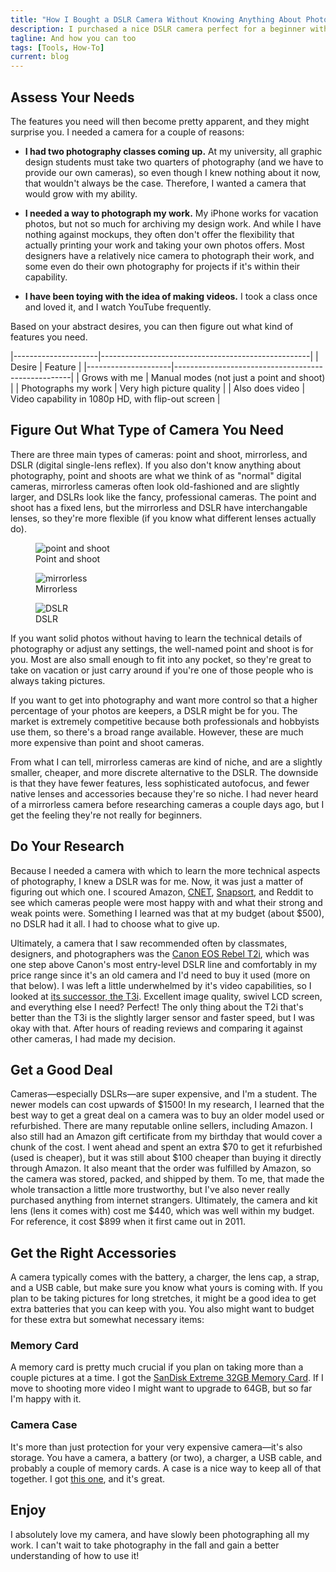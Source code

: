 ```yaml
---
title: "How I Bought a DSLR Camera Without Knowing Anything About Photography"
description: I purchased a nice DSLR camera perfect for a beginner without knowing anything about photography by following a few simple steps. Anyone can do it.
tagline: And how you can too
tags: [Tools, How-To]
current: blog
---
```


## Assess Your Needs

The features you need will then become pretty apparent, and they might surprise you. I needed a camera for a couple of reasons:

* **I had two photography classes coming up.** At my university, all graphic design students must take two quarters of photography (and we have to provide our own cameras), so even though I knew nothing about it now, that wouldn't always be the case. Therefore, I wanted a camera that would grow with my ability.

* **I needed a way to photograph my work.** My iPhone works for vacation photos, but not so much for archiving my design work. And while I have nothing against mockups, they often don't offer the flexibility that actually printing your work and taking your own photos offers. Most designers have a relatively nice camera to photograph their work, and some even do their own photography for projects if it's within their capability.

* **I have been toying with the idea of making videos.** I took a class once and loved it, and I watch YouTube frequently. 

Based on your abstract desires, you can then figure out what kind of features you need.

|---------------------|----------------------------------------------------|
| Desire              | Feature                                            |
|---------------------|----------------------------------------------------|
| Grows with me       | Manual modes (not just a point and shoot)          |
| Photographs my work | Very high picture quality                          |
| Also does video     | Video capability in 1080p HD, with flip-out screen |

## Figure Out What Type of Camera You Need

There are three main types of cameras: point and shoot, mirrorless, and DSLR (digital single-lens reflex). If you also don't know anything about photography, point and shoots are what we think of as "normal" digital cameras, mirrorless cameras often look old-fashioned and are slightly larger, and DSLRs look like the fancy, professional cameras. The point and shoot has a fixed lens, but the mirrorless and DSLR have interchangable lenses, so they're more flexible (if you know what different lenses actually do).

<figure>
	<img src="https://upload.wikimedia.org/wikipedia/commons/0/04/Canon_Digital_IXUS_850_IS-ar_5to4-fs_PNr%C2%B00268b.jpg" alt="point and shoot">
	<figcaption>Point and shoot</figcaption>
</figure>

<figure>
	<img src="https://upload.wikimedia.org/wikipedia/commons/a/a0/Leica_M9_Framework.jpg" alt="mirrorless">
	<figcaption>Mirrorless</figcaption>
</figure>

<figure>
	<img src="https://upload.wikimedia.org/wikipedia/commons/thumb/a/a0/Alpha_900.jpg/800px-Alpha_900.jpg" alt="DSLR">
	<figcaption>DSLR</figcaption>
</figure>

If you want solid photos without having to learn the technical details of photography or adjust any settings, the well-named point and shoot is for you. Most are also small enough to fit into any pocket, so they're great to take on vacation or just carry around if you're one of those people who is always taking pictures. 

If you want to get into photography and want more control so that a higher percentage of your photos are keepers, a DSLR might be for you. The market is extremely competitive because both professionals and hobbyists use them, so there's a broad range available. However, these are much more expensive than point and shoot cameras. 

From what I can tell, mirrorless cameras are kind of niche, and are a slightly smaller, cheaper, and more discrete alternative to the DSLR. The downside is that they have fewer features, less sophisticated autofocus, and fewer native lenses and accessories because they're so niche. I had never heard of a mirrorless camera before researching cameras a couple days ago, but I get the feeling they're not really for beginners. 

## Do Your Research

Because I needed a camera with which to learn the more technical aspects of photography, I knew a DSLR was for me. Now, it was just a matter of figuring out which one. I scoured Amazon, [CNET](http://www.cnet.com/topics/cameras/), [Snapsort](http://snapsort.com/), and Reddit to see which cameras people were most happy with and what their strong and weak points were. Something I learned was that at my budget (about $500), no DSLR had it all. I had to choose what to give up.

Ultimately, a camera that I saw recommended often by classmates, designers, and photographers was the [Canon EOS Rebel T2i](http://www.imaging-resource.com/PRODS/T2I/T2IA.HTM), which was one step above Canon's most entry-level DSLR line and comfortably in my price range since it's an old camera and I'd need to buy it used (more on that below). I was left a little underwhelmed by it's video capabilities, so I looked at [its successor, the T3i](http://www.imaging-resource.com/PRODS/T3I/T3IA.HTM). Excellent image quality, swivel LCD screen, and everything else I need? Perfect! The only thing about the T2i that's better than the T3i is the slightly larger sensor and faster speed, but I was okay with that. After hours of reading reviews and comparing it against other cameras, I had made my decision. 

## Get a Good Deal

Cameras&mdash;especially DSLRs&mdash;are super expensive, and I'm a student. The newer models can cost upwards of $1500! In my research, I learned that the best way to get a great deal on a camera was to buy an older model used or refurbished. There are many reputable online sellers, including Amazon. I also still had an Amazon gift certificate from my birthday that would cover a chunk of the cost. I went ahead and spent an extra $70 to get it refurbished (used is cheaper), but it was still about $100 cheaper than buying it directly through Amazon. It also meant that the order was fulfilled by Amazon, so the camera was stored, packed, and shipped by them. To me, that made the whole transaction a little more trustworthy, but I've also never really purchased anything from internet strangers. Ultimately, the camera and kit lens (lens it comes with) cost me $440, which was well within my budget. For reference, it cost $899 when it first came out in 2011. 

## Get the Right Accessories

A camera typically comes with the battery, a charger, the lens cap, a strap, and a USB cable, but make sure you know what yours is coming with. If you plan to be taking pictures for long stretches, it might be a good idea to get extra batteries that you can keep with you. You also might want to budget for these extra but somewhat necessary items:

### Memory Card

A memory card is pretty much crucial if you plan on taking more than a couple pictures at a time. I got the [SanDisk Extreme 32GB Memory Card](http://www.amazon.com/gp/product/B00MBFPT44/ref=ask_ql_qh_dp_hza). If I move to shooting more video I might want to upgrade to 64GB, but so far I'm happy with it.

### Camera Case

It's more than just protection for your very expensive camera&mdash;it's also storage. You have a camera, a battery (or two), a charger, a USB cable, and probably a couple of memory cards. A case is a nice way to keep all of that together. I got [this one](http://www.amazon.com/gp/product/B00004WCGF?psc=1&redirect=true&ref_=oh_aui_detailpage_o00_s00), and it's great.

## Enjoy

I absolutely love my camera, and have slowly been photographing all my work. I can't wait to take photography in the fall and gain a better understanding of how to use it!
